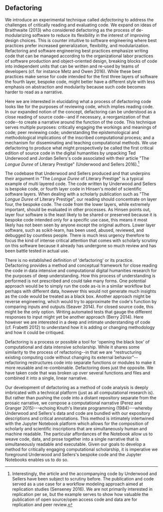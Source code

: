 ## Defactoring

We introduce an experimental technique called *defactoring* to address
the challenges of critically reading and evaluating code. We expand on
ideas of Braithwaite (2013) who considered defactoring as the process of
de-modularizing software to reduce its flexibility in the interest of
improving design choices. This is counter intuitive to software
engineering where best practices prefer increased generalization,
flexibility, and modularization. Refactoring and software engineering
best practices emphasize writing code that can be managed according to
the organizational labor practices of software production and
object-oriented design, breaking blocks of code into independent units
that can be written and re-used by teams of developers (cf. for instance
Metz and Owen 2016). While these best practices make sense for code
intended for the first three layers of software the fourth layer,
bespoke code, might better have a different style with less emphasis on
abstraction and modularity because such code becomes harder to read as a
narrative.

Here we are interested in elucidating what a process of defactoring code
looks like for the purposes of reviewing code, which implies reading
code. In our expanded notion of the concept, defactoring can be
understood as a close reading of source code--and if necessary, a
reorganization of that code--to create a narrative around the function
of the code. This technique serves multiple purposes: critically
engaging the workings and meanings of code; peer reviewing code;
understanding the epistemological and methodological implications of the
inscribed computational process; and a mechanism for disseminating and
teaching computational methods. We use defactoring to produce what might
prospectively be called the first critical edition of source code in the
digital humanities by unpacking Ted Underwood and Jordan Sellers's code
associated with their article "The *Longue Duree* of Literary Prestige"
(Underwood and Sellers 2016).[^2]

The codebase that Underwood and Sellers produced and that underpins
their argument in "The *Longue Duree* of Literary Prestige" is a typical
example of multi layered code. The code written by Underwood and Sellers
is bespoke code, or fourth layer code in Hinsen's model of scientific
software layers. When dealing with a scholarly publication such as "The
*Longue Duree* of Literary Prestige", our reading should concentrate on
layer four, the bespoke code. The code from the lower layers, while
extremely important, should be evaluated in other processes. As Hinsen
points out, layer four software is the least likely to be shared or
preserved because it is bespoke code intended only for a specific use
case, this means it most likely has not been seen by anyone except the
original authors. Lower layer software, such as scikit-learn, has been
used, abused, reviewed, and debugged by countless people. There is much
less urgency therefore to focus the kind of intense critical attention
that comes with scholarly scrutiny on this software because it already
has undergone so much review and has been battle tested in actual use.

There is no established definition of 'defactoring' or its practice.
Defactoring provides a method and conceptual framework for close reading
the code in data intensive and computational digital humanities research
for the purposes of deep understanding. How this process of
understanding is performed is not prescribed and could take many forms.
One potential approach would be to simply run the code as-is in a
similar workflow but perhaps with different data, however this would not
generate much insights as the code would be treated as a black box.
Another approach might be reverse engineering, which would try to
approximate the code's function by comparing inputs and outputs (Seaver
2014). For closed source code, this might be the only option. Writing
automated tests that gauge the different responses to input might yet be
another approach (Berry 2014). Here however we are interested in a deep
and intimate understanding of code (cf. Frabetti 2012) to understand how
it is adding or changing methodology and how it could be critiqued.

Defactoring is a process or possible a tool for 'opening the black box'
of computational and data intensive scholarship. While it shares some
similarity to the process of refactoring--in that we are "restructuring
existing computing code without changing its external
behavior"--refactoring restructures code into separate functions or
modules to make it more reusable and re-combinable. Defactoring does
just the opposite. We have taken code that was broken up over several
functions and files and combined it into a single, linear narrative.

Our development of defactoring as a method of code analysis is deeply
imbricated with a technical platform (just as all computational research
is). But rather than pushing the code into a distant repository separate
from the prosaic narrative, we compose a computational narrative (Perez
and Granger 2015)---echoing Knuth's literate programming
(1984)---whereby Underwood and Sellers's data and code are bundled with
our expository descriptions and critical annotations. This method is
intimately intertwined with the Jupyter Notebook platform which allows
for the composition of scholarly and scientific inscriptions that are
simultaneously human and machine readable. The particular affordances of
the Notebook allow us to weave code, data, and prose together into a
single narrative that is simultaneously readable and executable. Given
our goals to develop a method for critically engaging computational
scholarship, it is imperative we foreground Underwood and Sellers's
bespoke code and the Jupyter Notebooks enables us to do so.

[^2]: Interestingly, the article and the accompanying code by Underwood
    and Sellers have been subject to scrutiny before. The publication
    and code served as a use case for a workflow modeling approach aimed
    at replication studies (Senseney 2016). We are not primarily
    interested in replication per se, but the example serves to show how
    valuable the publication of open source/open access code and data
    are for replication and peer review.
